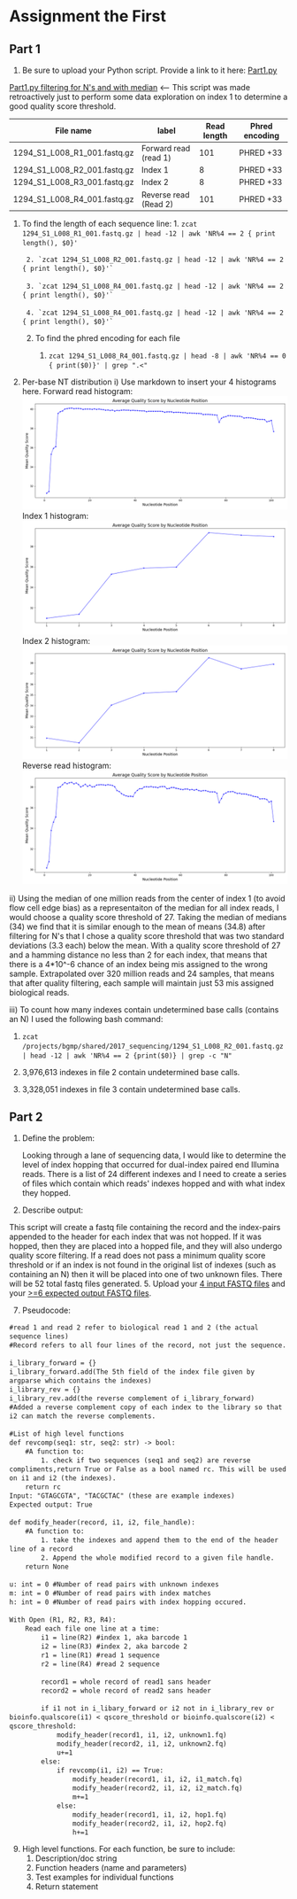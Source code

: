 # Assignment the First

## Part 1
1. Be sure to upload your Python script. Provide a link to it here: [Part1.py](qual_score_dist.py)

[Part1.py filtering for N's and with median](qual_score_dist.py) <-- This script was made retroactively just to perform some data exploration on index 1 to determine a good quality score threshold.

| File name | label | Read length | Phred encoding |
|---|---|---|---|
| 1294_S1_L008_R1_001.fastq.gz | Forward read (read 1) | 101 | PHRED +33 |
| 1294_S1_L008_R2_001.fastq.gz | Index 1 | 8 | PHRED +33 |
| 1294_S1_L008_R3_001.fastq.gz | Index 2 | 8 | PHRED +33 |
| 1294_S1_L008_R4_001.fastq.gz | Reverse read (Read 2) | 101 | PHRED +33  |

1. To find the length of each sequence line:
		1. `zcat 1294_S1_L008_R1_001.fastq.gz | head -12 | awk 'NR%4 == 2 { print length(), $0}'`
   
		2. `zcat 1294_S1_L008_R2_001.fastq.gz | head -12 | awk 'NR%4 == 2 { print length(), $0}'`
   
		3. `zcat 1294_S1_L008_R4_001.fastq.gz | head -12 | awk 'NR%4 == 2 { print length(), $0}'`
   
		4. `zcat 1294_S1_L008_R4_001.fastq.gz | head -12 | awk 'NR%4 == 2 { print length(), $0}'`
	2. To find the phred encoding for each file

		1. `zcat 1294_S1_L008_R4_001.fastq.gz | head -8 | awk 'NR%4 == 0 { print($0)}' | grep ".<"`


3. Per-base NT distribution
i) Use markdown to insert your 4 histograms here.
Forward read histogram:
       ![Forward read histogram](https://github.com/asolomon4146/Demultiplex/blob/master/Assignment-the-first/1294_S1_L008_R1_001.png)
Index 1 histogram:
       ![Index 1 histogram](https://github.com/asolomon4146/Demultiplex/blob/master/Assignment-the-first/1294_S1_L008_R2_001.png)
Index 2 histogram:
       ![Index 2 histogram](https://github.com/asolomon4146/Demultiplex/blob/master/Assignment-the-first/1294_S1_L008_R3_001.png)
Reverse read histogram:
       ![Reverse read histogram](https://github.com/asolomon4146/Demultiplex/blob/master/Assignment-the-first/1294_S1_L008_R4_001.png)
   
ii) Using the median of one million reads from the center of index 1 (to avoid flow cell edge bias) as a representaiton of the median for all index reads, I would choose a quality score threshold of 27. Taking the median of medians (34) we find that it is similar enough to the mean of means (34.8) after filtering for N's that I chose a quality score threshold that was two standard deviations (3.3 each) below the mean. With a quality score threshold of 27 and a hamming distance no less than 2 for each index, that means that there is a 4*10^-6 chance of an index being mis assigned to the wrong sample. Extrapolated over 320 million reads and 24 samples, that means that after quality filtering, each sample will maintain just 53 mis assigned biological reads.

 iii) To count how many indexes contain undetermined base calls (contains an N) I used the following bash command:
 
1. `zcat /projects/bgmp/shared/2017_sequencing/1294_S1_L008_R2_001.fastq.gz | head -12 | awk 'NR%4 == 2 {print($0)} | grep -c "N"`
 
2. 3,976,613 indexes in file 2 contain undetermined base calls.
 
3. 3,328,051 indexes in file 3 contain undetermined base calls.
 
## Part 2
1. Define the problem:
   
   Looking through a lane of sequencing data, I would like to determine the level of index hopping that occurred for dual-index paired end Illumina reads. There is a list of 24 different indexes and I need to create a series of files which contain which reads' indexes hopped and with what index they hopped.
   
3.  Describe output:
   
   This script will create a fastq file containing the record and the index-pairs appended to the header for each index that was not hopped. If it was hopped, then they are placed into a hopped file, and they will also undergo quality score filtering. If a read does not pass a minimum quality score threshold or if an index is not found in the original list of indexes (such as containing an N) then it will be placed into one of two unknown files. There will be 52 total fastq files generated.
5. Upload your [4 input FASTQ files](../TEST-input_FASTQ) and your [>=6 expected output FASTQ files](../TEST-output_FASTQ).
    
7. Pseudocode:
```
#read 1 and read 2 refer to biological read 1 and 2 (the actual sequence lines)
#Record refers to all four lines of the record, not just the sequence.

i_library_forward = {}
i_library_forward.add(The 5th field of the index file given by argparse which contains the indexes)
i_library_rev = {}
i_library_rev.add(the reverse complement of i_library_forward)
#Added a reverse complement copy of each index to the library so that i2 can match the reverse complements.

#List of high level functions
def revcomp(seq1: str, seq2: str) -> bool:
	#A function to:
		1. check if two sequences (seq1 and seq2) are reverse compliments,return True or False as a bool named rc. This will be used on i1 and i2 (the indexes).
	return rc
Input: "GTAGCGTA", "TACGCTAC" (these are example indexes)
Expected output: True

def modify_header(record, i1, i2, file_handle):
	#A function to:
		1. take the indexes and append them to the end of the header line of a record
		2. Append the whole modified record to a given file handle.
	return None

u: int = 0 #Number of read pairs with unknown indexes
m: int = 0 #Number of read pairs with index matches
h: int = 0 #Number of read pairs with index hopping occured.

With Open (R1, R2, R3, R4):
	Read each file one line at a time:
		i1 = line(R2) #index 1, aka barcode 1
		i2 = line(R3) #index 2, aka barcode 2
		r1 = line(R1) #read 1 sequence
		r2 = line(R4) #read 2 sequence
		
		record1 = whole record of read1 sans header
		record2 = whole record of read2 sans header
		
		if i1 not in i_libary_forward or i2 not in i_library_rev or bioinfo.qualscore(i1) < qscore_threshold or bioinfo.qualscore(i2) < qscore_threshold:
			modify_header(record1, i1, i2, unknown1.fq)
			modify_header(record2, i1, i2, unknown2.fq)
			u+=1
		else:
			if revcomp(i1, i2) == True:
				modify_header(record1, i1, i2, i1_match.fq)
				modify_header(record2, i1, i2, i2_match.fq)
				m+=1
			else:
				modify_header(record1, i1, i2, hop1.fq)
				modify_header(record2, i1, i2, hop2.fq)
				h+=1
```
   
9. High level functions. For each function, be sure to include:
    1. Description/doc string
    2. Function headers (name and parameters)
    3. Test examples for individual functions
    4. Return statement
